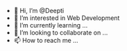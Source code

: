 - 👋 Hi, I’m @Deepti
- 👀 I’m interested in Web Development
- 🌱 I’m currently learning ...
- 💞️ I’m looking to collaborate on ...
- 📫 How to reach me ...

<!---
Deepti-Des/Deepti-Des is a ✨ special ✨ repository because its `README.md` (this file) appears on your GitHub profile.
You can click the Preview link to take a look at your changes.
--->
